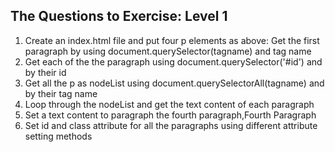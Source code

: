 ## The Questions to Exercise: Level 1

1. Create an index.html file and put four p elements as above: Get the first paragraph by using document.querySelector(tagname) and tag name
2. Get each of the the paragraph using document.querySelector('#id') and by their id
3. Get all the p as nodeList using document.querySelectorAll(tagname) and by their tag name
4. Loop through the nodeList and get the text content of each paragraph
5. Set a text content to paragraph the fourth paragraph,Fourth Paragraph
6. Set id and class attribute for all the paragraphs using different attribute setting methods